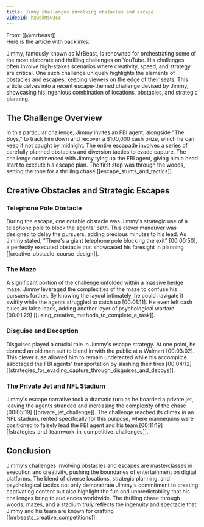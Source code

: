 ```yaml
---
title: Jimmy challenges involving obstacles and escape
videoId: hxwpkM5w3Cc
---
```


From: [[@mrbeast]] <br/> 
Here is the article with backlinks:

Jimmy, famously known as MrBeast, is renowned for orchestrating some of the most elaborate and thrilling challenges on YouTube. His challenges often involve high-stakes scenarios where creativity, speed, and strategy are critical. One such challenge uniquely highlights the elements of obstacles and escapes, keeping viewers on the edge of their seats. This article delves into a recent escape-themed challenge devised by Jimmy, showcasing his ingenious combination of locations, obstacles, and strategic planning.

## The Challenge Overview

In this particular challenge, Jimmy invites an FBI agent, alongside "The Boys," to track him down and recover a $100,000 cash prize, which he can keep if not caught by midnight. The entire escapade involves a series of carefully planned obstacles and diversion tactics to evade capture. The challenge commenced with Jimmy tying up the FBI agent, giving him a head start to execute his escape plan. The first stop was through the woods, setting the tone for a thrilling chase [[escape_stunts_and_tactics]].

## Creative Obstacles and Strategic Escapes

### Telephone Pole Obstacle

During the escape, one notable obstacle was Jimmy's strategic use of a telephone pole to block the agents' path. This clever maneuver was designed to delay the pursuers, adding precious minutes to his lead. As Jimmy stated, "There's a giant telephone pole blocking the exit" <a class="yt-timestamp" data-t="00:00:50">[00:00:50]</a>, a perfectly executed obstacle that showcased his foresight in planning [[creative_obstacle_course_design]].

### The Maze

A significant portion of the challenge unfolded within a massive hedge maze. Jimmy leveraged the complexities of the maze to confuse his pursuers further. By knowing the layout intimately, he could navigate it swiftly while the agents struggled to catch up <a class="yt-timestamp" data-t="00:01:11">[00:01:11]</a>. He even left cash clues as false leads, adding another layer of psychological warfare <a class="yt-timestamp" data-t="00:01:29">[00:01:29]</a> [[using_creative_methods_to_complete_a_task]].

### Disguise and Deception

Disguises played a crucial role in Jimmy's escape strategy. At one point, he donned an old man suit to blend in with the public at a Walmart <a class="yt-timestamp" data-t="00:03:02">[00:03:02]</a>. This clever ruse allowed him to remain undetected while his accomplice sabotaged the FBI agents' transportation by slashing their tires <a class="yt-timestamp" data-t="00:04:12">[00:04:12]</a> [[strategies_for_evading_capture_through_disguises_and_decoys]].

### The Private Jet and NFL Stadium

Jimmy's escape narrative took a dramatic turn as he boarded a private jet, leaving the agents stranded and increasing the complexity of the chase <a class="yt-timestamp" data-t="00:05:19">[00:05:19]</a> [[private_jet_challenge]]. The challenge reached its climax in an NFL stadium, rented specifically for this purpose, where mannequins were positioned to falsely lead the FBI agent and his team <a class="yt-timestamp" data-t="00:11:19">[00:11:19]</a> [[strategies_and_teamwork_in_competitive_challenges]].

## Conclusion

Jimmy's challenges involving obstacles and escapes are masterclasses in execution and creativity, pushing the boundaries of entertainment on digital platforms. The blend of diverse locations, strategic planning, and psychological tactics not only demonstrate Jimmy's commitment to creating captivating content but also highlight the fun and unpredictability that his challenges bring to audiences worldwide. The thrilling chase through woods, mazes, and a stadium truly reflects the ingenuity and spectacle that Jimmy and his team are known for crafting [[mrbeasts_creative_competitions]].